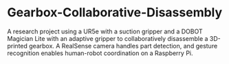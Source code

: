 # Gearbox-Collaborative-Disassembly
A research project using a UR5e with a suction gripper and a DOBOT Magician Lite with an adaptive gripper to collaboratively disassemble a 3D-printed gearbox. A RealSense camera handles part detection, and gesture recognition enables human-robot coordination on a Raspberry Pi.
